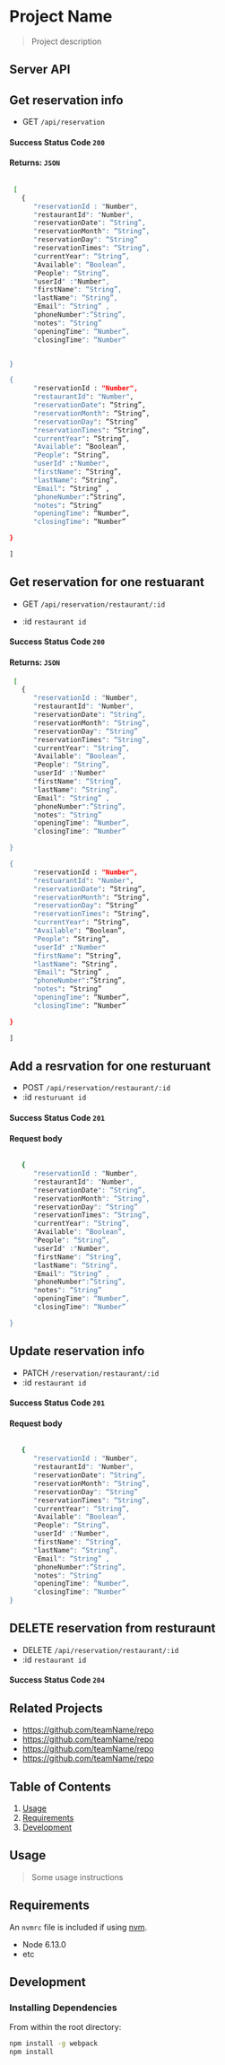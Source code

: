 
# Project Name

> Project description

## Server API
## Get reservation info

   - GET `/api/reservation`


 #### Success Status Code `200`

 #### Returns: `JSON`


```sh

 [
   {
      "reservationId : "Number",
      "restaurantId": "Number",
      "reservationDate": “String”,
      "reservationMonth": “String”,
      "reservationDay": “String”
      "reservationTimes": “String”,
      "currentYear": “String”,
      "Available": “Boolean”,
      "People": “String”,
      "userId" :"Number",
      "firstName": “String”,
      "lastName": “String”,
      "Email": “String” ,
      "phoneNumber":”String”,
      "notes": “String”
      "openingTime": “Number”,
      "closingTime": “Number”


}

{
      "reservationId : "Number",
      "restaurantId": "Number",
      "reservationDate": “String”,
      "reservationMonth": “String”,
      "reservationDay": “String”
      "reservationTimes": “String”,
      "currentYear": “String”,
      "Available": “Boolean”,
      "People": “String”,
      "userId" :"Number",
      "firstName": “String”,
      "lastName": “String”,
      "Email": “String” ,
      "phoneNumber":”String”,
      "notes": “String”
      "openingTime": “Number”,
      "closingTime": “Number”

}

]

```




## Get reservation for one restuarant

 - GET `/api/reservation/restaurant/:id`

 - :id `restaurant id`

#### Success Status Code `200`


 #### Returns: `JSON`


```sh
 [
   {
      "reservationId : "Number",
      "restaurantId": "Number",
      "reservationDate": “String”,
      "reservationMonth": “String”,
      "reservationDay": “String”
      "reservationTimes": “String”,
      "currentYear": “String”,
      "Available": “Boolean”,
      "People": “String”,
      "userId" :"Number"
      "firstName": “String”,
      "lastName": “String”,
      "Email": “String” ,
      "phoneNumber":”String”,
      "notes": “String”
      "openingTime": “Number”,
      "closingTime": “Number”

}

{
      "reservationId : "Number",
      "restuarantId": "Number",
      "reservationDate": “String”,
      "reservationMonth": “String”,
      "reservationDay": “String”
      "reservationTimes": “String”,
      "currentYear": “String”,
      "Available": “Boolean”,
      "People": “String”,
      "userId" :"Number"
      "firstName": “String”,
      "lastName": “String”,
      "Email": “String” ,
      "phoneNumber":”String”,
      "notes": “String”
      "openingTime": “Number”,
      "closingTime": “Number”

}

]
```




## Add a resrvation for one resturuant

 - POST `/api/reservation/restaurant/:id`
 - :id `resturuant id`

#### Success Status Code `201`

#### Request body


```sh

   {
      "reservationId : "Number",
      "restaurantId": "Number",
      "reservationDate": “String”,
      "reservationMonth": “String”,
      "reservationDay": “String”
      "reservationTimes": “String”,
      "currentYear": “String”,
      "Available": “Boolean”,
      "People": “String”,
      "userId" :"Number",
      "firstName": “String”,
      "lastName": “String”,
      "Email": “String” ,
      "phoneNumber":”String”,
      "notes": “String”
      "openingTime": “Number”,
      "closingTime": “Number”

}
```



## Update reservation info

 - PATCH `/reservation/restaurant/:id`
 - :id `restaurant id`

#### Success Status Code `201`


#### Request body


```sh

   {
      "reservationId : "Number",
      "restaurantId": "Number",
      "reservationDate": “String”,
      "reservationMonth": “String”,
      "reservationDay": “String”
      "reservationTimes": “String”,
      "currentYear": “String”,
      "Available": “Boolean”,
      "People": “String”,
      "userId" :"Number",
      "firstName": “String”,
      "lastName": “String”,
      "Email": “String” ,
      "phoneNumber":”String”,
      "notes": “String”
      "openingTime": “Number”,
      "closingTime": “Number”
}
```





## DELETE reservation from resturaunt

 - DELETE `/api/reservation/restaurant/:id`
 - :id `restaurant id`

#### Success Status Code `204`



## Related Projects

  - https://github.com/teamName/repo
  - https://github.com/teamName/repo
  - https://github.com/teamName/repo
  - https://github.com/teamName/repo

## Table of Contents

1. [Usage](#Usage)
1. [Requirements](#requirements)
1. [Development](#development)

## Usage

> Some usage instructions

## Requirements

An `nvmrc` file is included if using [nvm](https://github.com/creationix/nvm).

- Node 6.13.0
- etc

## Development

### Installing Dependencies

From within the root directory:

```sh
npm install -g webpack
npm install
```

